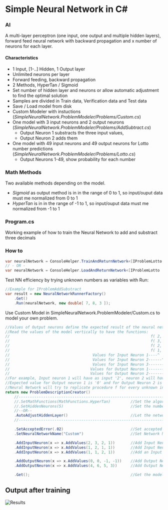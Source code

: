 # Simple Neural Network in C#
### AI
A multi-layer perceptron (one input, one output and multiple hidden layers), forward feed neural network with backward propagation and x number of neurons for each layer.
#### Characteristics
* 1 Input, [1-..] Hidden, 1 Output layer
* Unlimited neurons per layer
* Forward feeding, backward propagation
* 2 Methods, HyperTan / Sigmoid
* Set number of hidden layer and neurons or allow automatic adjustment to find the optimal solution
* Samples are divided in Train data, Verification data and Test data 
* Save / Load model from disk
* Custom Modeler with instuctions (_SimpleNeuralNetwork.ProblemModeler/Problems/Custom.cs_)
* One model with 3 input neurons and 2 output neurons (_SimpleNeuralNetwork.ProblemModeler/Problems/AddSubtract.cs_)
	* Output Neuron 1 substracts the three input values, 
	* Output Neuron 2 adds them 
* One model with 49 input neurons and 49 output neurons for Lotto number predictions (_SimpleNeuralNetwork.ProblemModeler/Problems/Lotto.cs_)
	* Output Neurons 1-49, show probability for each number


### Math Methods
Two available methods depending on the model.<br />
* _Sigmoid_ as output method is in in the range of 0 to 1, so input/ouput data must me normalized  from 0 to 1
* _HyperTan_ is in in the range of -1 to 1, so input/ouput data must me normalized from -1 to 1

### Program.cs
Working example of how to train the Neural Network to add and substract three decimals
### How to
```csharp
var neuralNetwork = ConsoleHelper.TrainAndReturnNetwork<[IProblemLotto | IProblemAddSubstract | IProblemCustom]>(bool SaveTrainedNetwork);
// - OR -
var neuralNetwork = ConsoleHelper.LoadAndReturnNetwork<[IProblemLotto | IProblemAddSubstract | IProblemCustom]>();

```
Test NN efficiency by trying unknown numbers as variables with Run:
```csharp
//Example for IProblemAddSubstract
var result = new NeuralNetworkRunnerFactory()
	.Get()
	.Run(neuralNetwork, new double[ 7, 8, 3 ]);
```
Use Custom Model in SimpleNeuralNetwork.ProblemModeler/Custom.cs to model your own problem.
```csharp
//Values of Output neurons define the expected result of the neural network
//Read the values of the model vertically to have the functions: 
//                                                               f( 2, 1, 1 ) = [  0, 4 ] 
//                                                               f( 3, 2, 1 ) = [  0, 6 ]
//                                                               f( 2, 1, 2 ) = [ -1, 5 ]
//                                                               f( 1, 1, 1 ) = [ -1, 3 ]
//                                     Values for Input Neuron 1----^   
//                                     Values for Input Neuron 2------^
//                                     Values for Input Neuron 3---------^
//                                    Values for Output Neuron 1------------------^
//                                    Values for Output Neuron 2--------------------^
//For example, Input neuron 1 will have as input '2', neuron 2 will have '1', and neuron 3 will have '1'
//Expected value for Output neuron 1 is '0' and for Output Neuron 2 is '4'
//Neural Network will try to replicate procedure f for every unknown input. That's what NN do :)
return new ProblemDescriptionCreator()
	//-----------------------------------------------------------------------------------
	//.SetMathFunctions(MathFunctions.HyperTan)         //Set the algorithms to be used                         
	//.SetHiddenNeurons(5)                              //Set the number of hidden neurons
	//--OR--                                
	.AutoAdjustHiddenLayer()                            //Let the network handle hidden neurons in order to find optimal solution
	//-----------------------------------------------------------------------------------

	.SetAcceptedError(.02)                              //Set accepted error for the train session to complete, current is 1%
	.SetNeuralNetworkName("Custom")                     //Set Network Name

	.AddInputNeuron(x => x.AddValues(2, 3, 2, 1))       //Add Input Neuron 1
	.AddInputNeuron(x => x.AddValues(1, 2, 1, 1))       //Add Input Neuron 2
	.AddInputNeuron(x => x.AddValues(1, 1, 2, 1))       //Add an Input Neuron 3

	.AddOutputNeuron(x => x.AddValues(0, 0, -1, -1))    //Add Output Neuron 1
	.AddOutputNeuron(x => x.AddValues(4, 6, 5, 3))      //Add Output Neuron 2

	.Get();                                             //Get the model

```

## Output after training
![Results](https://raw.githubusercontent.com/georgekosmidis/SimpleNeuralNetwork/master/README/Capture.PNG)

